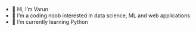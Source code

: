 - 👋 Hi, I’m Varun
- 👀 I’m a coding noob interested in data science, ML and web applications
- 🌱 I’m currently learning Python

<!---
varunjoshua/varunjoshua is a ✨ special ✨ repository because its `README.md` (this file) appears on your GitHub profile.
You can click the Preview link to take a look at your changes.
--->
